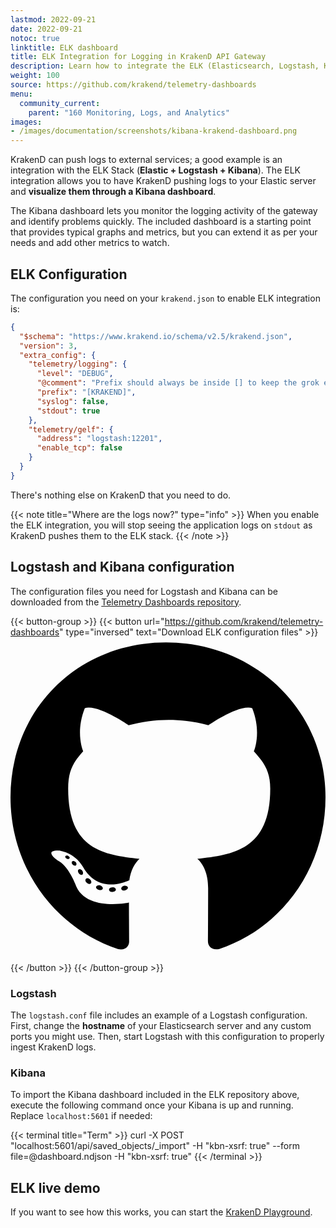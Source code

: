 ```yaml
---
lastmod: 2022-09-21
date: 2022-09-21
notoc: true
linktitle: ELK dashboard
title: ELK Integration for Logging in KrakenD API Gateway
description: Learn how to integrate the ELK (Elasticsearch, Logstash, Kibana) stack for centralized logging and log analysis in KrakenD API Gateway
weight: 100
source: https://github.com/krakend/telemetry-dashboards
menu:
  community_current:
    parent: "160 Monitoring, Logs, and Analytics"
images:
- /images/documentation/screenshots/kibana-krakend-dashboard.png
---
```

KrakenD can push logs to external services; a good example is an integration with the ELK Stack (**Elastic + Logstash + Kibana**). The ELK integration allows you to have KrakenD pushing logs to your Elastic server and **visualize them through a Kibana dashboard**.

The Kibana dashboard lets you monitor the logging activity of the gateway and identify problems quickly. The included dashboard is a starting point that provides typical graphs and metrics, but you can extend it as per your needs and add other metrics to watch.

## ELK Configuration
The configuration you need on your `krakend.json` to enable ELK integration is:

```json
{
  "$schema": "https://www.krakend.io/schema/v2.5/krakend.json",
  "version": 3,
  "extra_config": {
    "telemetry/logging": {
      "level": "DEBUG",
      "@comment": "Prefix should always be inside [] to keep the grok expression working",
      "prefix": "[KRAKEND]",
      "syslog": false,
      "stdout": true
    },
    "telemetry/gelf": {
      "address": "logstash:12201",
      "enable_tcp": false
    }
  }
}
```

There's nothing else on KrakenD that you need to do.

{{< note title="Where are the logs now?" type="info" >}}
When you enable the ELK integration, you will stop seeing the application logs on `stdout` as KrakenD pushes them to the ELK stack.
{{< /note >}}

## Logstash and Kibana configuration
The configuration files you need for Logstash and Kibana can be downloaded from the [Telemetry Dashboards repository](https://github.com/krakend/telemetry-dashboards).

{{< button-group >}}
{{< button url="https://github.com/krakend/telemetry-dashboards" type="inversed" text="Download ELK configuration files" >}}<svg xmlns="http://www.w3.org/2000/svg" viewBox="0 0 496 512"><!--! Font Awesome Free 6.2.0 by @fontawesome - https://fontawesome.com License - https://fontawesome.com/license/free (Icons: CC BY 4.0, Fonts: SIL OFL 1.1, Code: MIT License) Copyright 2022 Fonticons, Inc. --><path d="M165.9 397.4c0 2-2.3 3.6-5.2 3.6-3.3.3-5.6-1.3-5.6-3.6 0-2 2.3-3.6 5.2-3.6 3-.3 5.6 1.3 5.6 3.6zm-31.1-4.5c-.7 2 1.3 4.3 4.3 4.9 2.6 1 5.6 0 6.2-2s-1.3-4.3-4.3-5.2c-2.6-.7-5.5.3-6.2 2.3zm44.2-1.7c-2.9.7-4.9 2.6-4.6 4.9.3 2 2.9 3.3 5.9 2.6 2.9-.7 4.9-2.6 4.6-4.6-.3-1.9-3-3.2-5.9-2.9zM244.8 8C106.1 8 0 113.3 0 252c0 110.9 69.8 205.8 169.5 239.2 12.8 2.3 17.3-5.6 17.3-12.1 0-6.2-.3-40.4-.3-61.4 0 0-70 15-84.7-29.8 0 0-11.4-29.1-27.8-36.6 0 0-22.9-15.7 1.6-15.4 0 0 24.9 2 38.6 25.8 21.9 38.6 58.6 27.5 72.9 20.9 2.3-16 8.8-27.1 16-33.7-55.9-6.2-112.3-14.3-112.3-110.5 0-27.5 7.6-41.3 23.6-58.9-2.6-6.5-11.1-33.3 2.6-67.9 20.9-6.5 69 27 69 27 20-5.6 41.5-8.5 62.8-8.5s42.8 2.9 62.8 8.5c0 0 48.1-33.6 69-27 13.7 34.7 5.2 61.4 2.6 67.9 16 17.7 25.8 31.5 25.8 58.9 0 96.5-58.9 104.2-114.8 110.5 9.2 7.9 17 22.9 17 46.4 0 33.7-.3 75.4-.3 83.6 0 6.5 4.6 14.4 17.3 12.1C428.2 457.8 496 362.9 496 252 496 113.3 383.5 8 244.8 8zM97.2 352.9c-1.3 1-1 3.3.7 5.2 1.6 1.6 3.9 2.3 5.2 1 1.3-1 1-3.3-.7-5.2-1.6-1.6-3.9-2.3-5.2-1zm-10.8-8.1c-.7 1.3.3 2.9 2.3 3.9 1.6 1 3.6.7 4.3-.7.7-1.3-.3-2.9-2.3-3.9-2-.6-3.6-.3-4.3.7zm32.4 35.6c-1.6 1.3-1 4.3 1.3 6.2 2.3 2.3 5.2 2.6 6.5 1 1.3-1.3.7-4.3-1.3-6.2-2.2-2.3-5.2-2.6-6.5-1zm-11.4-14.7c-1.6 1-1.6 3.6 0 5.9 1.6 2.3 4.3 3.3 5.6 2.3 1.6-1.3 1.6-3.9 0-6.2-1.4-2.3-4-3.3-5.6-2z"/></svg>
</svg>
{{< /button >}}
{{< /button-group >}}

### Logstash
The `logstash.conf` file includes an example of a Logstash configuration. First, change the **hostname** of your Elasticsearch server and any custom ports you might use. Then, start Logstash with this configuration to properly ingest KrakenD logs.

### Kibana
To import the Kibana dashboard included in the ELK repository above, execute the following command once your Kibana is up and running. Replace `localhost:5601` if needed:

{{< terminal title="Term" >}}
curl -X POST "localhost:5601/api/saved_objects/_import" -H "kbn-xsrf: true" --form file=@dashboard.ndjson -H "kbn-xsrf: true"
{{< /terminal >}}




## ELK live demo
If you want to see how this works, you can start the [KrakenD Playground](/docs/overview/playground/).